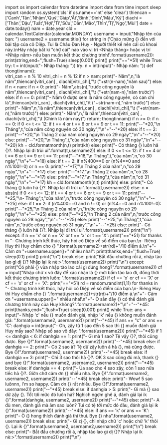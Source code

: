 import os
import calendar
from datetime import date
from time import sleep
import random
os.system('cls' if os.name=='nt' else 'clear')
thiencan = ['Canh','Tân','Nhâm','Quý','Giáp','Ất','Bính','Đinh','Mậu','Kỷ']
diachi = ['Thân','Dậu','Tuất','Hợi','Tí','Sửu','Dần','Mão','Thìn','Tị','Ngọ','Mùi']
date = date.today()
nam = date.year
cld = calendar.TextCalendar(calendar.MONDAY)
username = input("Nhập tên của bạn: ")
username2 = username.title()
for string in ('Chào mừng {} đến với bài tập của cô Diệp. Tui là Châu Đan Huy - Người thiết kế nên cái củ khoai này.\nHãy nhập bất kì "chữ cái" nào vào vị trí <Nhập tháng> hoặc vị trí <Nhập năm> nếu bạn muốn kết thúc chương trình!'.format(username2)):
    print(string,end='',flush=True)
    sleep(0.001)
print()
print("=="*51)
while True:
    try:
        t = int(input("- Nhập tháng: "))
        try:
            n = int(input("- Nhập năm: "))
            def thongtinnam():    
                vitri_can = n % 10
                vitri_chi = n % 12
                if n > nam:
                    print("- Năm",n,"là năm",thiencan[vitri_can] , diachi[vitri_chi],"\t ("+str(n-nam),"năm sau)")
                else:
                    if n < nam:
                        if n < 0:
                            print("- Năm",abs(n),"trước công nguyên là năm",thiencan[vitri_can] , diachi[vitri_chi],"\t ("+str(nam-n),"năm trước)")
                        else:
                            if n == 0:
                                print("- Năm 0 được xem là năm công nguyên, có can chi là",thiencan[vitri_can] , diachi[vitri_chi],"\t ("+str(nam-n),"năm trước)")
                            else:
                                print("- Năm",n,"là năm",thiencan[vitri_can] , diachi[vitri_chi],"\t ("+str(nam-n),"năm trước)")
                    else:
                        print("- Năm",n,"là năm",thiencan[vitri_can] , diachi[vitri_chi],"\t (Chính là năm nay)")
                return;
            thongtinnam()
            if n >= 0:
                if n == 0:
                    if 0 <= t <= 12:
                        if t == 4 or t == 6 or t == 9 or t == 11:
                            print("--"*20,"\n Tháng",t,"của năm công nguyên có 30 ngày","\n"+"--"*20)
                        else:
                            if t == 2:
                                print("--"*20,"\n Tháng 2 của năm công nguyên có 29 ngày","\n"+"--"*20)
                            else:
                                print("--"*20,"\n Tháng",t,"của năm công nguyên có 31 ngày","\n"+"--"*20)
                        kh = cld.formatmonth(n,t)
                        print(kh)
                    else:
                        print("- Có tháng {} luôn hả {}?. Nhập lại đi trùi ui".format(t,username2))
                else:
                    if 0 <= t <= 12:
                        if t == 4 or t == 6 or t == 9 or t == 11:
                            print("--"*18,"\n Tháng",t,"của năm",n,"có 30 ngày","\n"+"--"*18)
                        else:
                            if t == 2:
                                if n%400==0 or (n%4==0 and n%100!=0) or n == 0:
                                    print("--"*17,"\n Tháng 2 của năm",n,"có 29 ngày","\n"+"--"*17)
                                else:
                                    print("--"*17,"\n Tháng 2 của năm",n,"có 28 ngày","\n"+"--"*17)
                            else:
                                print("--"*17,"\n Tháng",t,"của năm",n,"có 31 ngày","\n"+"--"*17)
                        kh = cld.formatmonth(n,t)
                        print(kh)
                    else:
                        print("- Có tháng {} luôn hả {}?. Nhập lại đi trùi ui".format(t,username2))
            else:
                n = abs(n)
                if 0 <= t <= 12:
                    if t == 4 or t == 6 or t == 9 or t == 11:
                        print("--"*25,"\n- Tháng",t,"của năm",n,"trước công nguyên có 30 ngày","\n"+"--"*25)
                    else:
                        if t == 2:
                            if (n%400==0 and n != 0) or (n%4==0 and n%100!=0):
                                print("--"*25,"\n Tháng 2 của năm",n,"trước công nguyên có 29 ngày","\n"+"--"*25)
                            else:
                                print("--"*25,"\n Tháng 2 của năm",n,"trước công nguyên có 28 ngày","\n"+"--"*25)
                        else:
                            print("--"*25,"\n Tháng",t,"của năm",n,"trước công nguyên có 31 ngày","\n"+"--"*25)
                else:
                    print("- Có tháng {} luôn hả {}?. Nhập lại đi trùi ui".format(t,username2))
            print("\n")
        except:
            if n == 'x' or n == 'X' or t == 'x' or t == 'X':
                print("=="*51)
                for thanks in "- Chương trình kết thúc, hãy hỏi cô Diệp về số điểm của bạn.\n- Riêng Huy thì Huy chấm cho {} ".format(username2)+str(rd)+"/10 điểm á.\n"+"- Cảm ơn "+username.upper()+" nhiều nha!":
                    print(thanks,end='',flush=True)
                    sleep(0.1)
                print()
                print("\n")
                break
            else:
                print("Bắt đầu chướng rồi á, nhập tào lao gì dị {}? Nhập lại ik nè:>".format(username2))
                print("\n")
    except:
        print("Có phải {} vừa nhập tào lao cái gì đúng hong?".format(username2))
        cf = input("Nhập chữ x vô đây để xác nhận là {} mới bấm tào lao đi, đồng thời kết thúc chương trình luôn: ".format(username2))
        if cf == 'x' or cf == 'X' or cf == 'x' or cf == 'X':
                print("=="*51)
                rd = random.randint(1,11)
                for thanks in "- Chương trình kết thúc, hãy hỏi cô Diệp về số điểm của bạn.\n- Riêng Huy thì Huy chấm cho {} ".format(username2)+str(rd)+"/10 điểm á.\n"+"- Cảm ơn "+username.upper()+" nhiều nha!\n"+"- Ò sẵn đây {} có thể đánh giá chương trình này của Huy không?".format(username2)+"\n"+"--"*45:        
                    print(thanks,end='',flush=True)
                    sleep(0.001)
                print()
                while True:
                    ans = input("- Nhập 'c' nếu {} muốn đánh giá, nhập 'k' nếu {} không muốn đánh giá: ".format(username2, username2))
                    print("--"*45)
                    if ans == "c" or ans == 'C':
                        danhgia = int(input("- Oh, zậy từ 1 sao đến 5 sao thì {} muốn đánh giá Huy mấy sao? Nhập số sao vô đây: ".format(username2)))
                        print("--"*45)
                        if 1 <= danhgia < 6:
                            if danhgia == 1:
                                print("- Gì mà 1 sao? Tệ vậy {}?, thôi cũng được. Bye {}!".format(username2, username2))
                                print("--"*45)
                                break 
                            else:
                                if danhgia == 2:
                                    print("- Có 2 sao à? Tệ dữ zậy luôn á hả {}, mà cũng được. Bye {}!".format(username2, username2))
                                    print("--"*45)
                                    break 
                                else:
                                    if danhgia == 3:
                                        print("- Chỉ 3 sao thôi hả {}?. OK 3 sao cũng đủ mà, thank {} and bye {}!".format(username2, username2, username2))
                                        print("--"*45)
                                        break 
                                    else:
                                        if danhgia == 4:
                                            print("- Ủa sao cho 4 sao zậy, còn 1 sao nữa tiếc hả {}?. Giỡn chớ cảm ơn {} nhiều nha. Bye {}!".format(username2, username2, username2))
                                            print("--"*45)
                                            break 
                                        else:
                                            print("- Wow! 5 sao luônnn, I'm so happy. Cảm ơn {} rất nhiều. Bye {}!".format(username2, username2))
                                            print("--"*45)
                                            break 
                        else:
                            if danhgia > 5:
                                print("- Gì mà {} sao dữ zậy {}. Tốt tới mức đó luôn hả? Nghịch ngợm ghê á, đánh giá lại ik {}".format(danhgia, username2, username2))
                                print("--"*45)
                            else:
                                print("- A đù men, đánh giá mà âm sao luôn? Tui có tệ tới mức đó đâu, đánh giá lại ik {}".format(username2))
                                print("--"*45)
                    else:
                        if ans == 'k' or ans == 'K':
                            print("- Ò {} hong thích đánh giá thì thui. Bye {} nha".format(username2, username2))
                            break 
                        else:
                            print("- Gì zị {}, chỉ nhập chữ 'c' hoặc chữ 'k' thôi {}. Lại ik {}".format(username2, username2,username2))
                print("\n")
                break
        else:
            print("- Bắt đầu chướng rồi á, nhập tào lao gì dị {}? Nhập lại ik nè:>".format(username2))
            print("\n")
